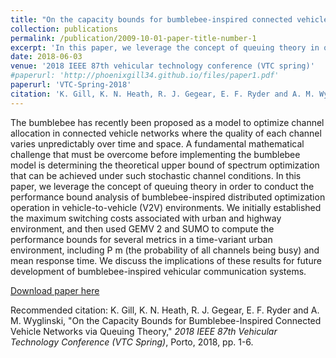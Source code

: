 ```yaml
---
title: "On the capacity bounds for bumblebee-inspired connected vehicle networks via queuing theory"
collection: publications
permalink: /publication/2009-10-01-paper-title-number-1
excerpt: 'In this paper, we leverage the concept of queuing theory in order to conduct the performance bound analysis of bumblebee-inspired distributed optimization operation in vehicle-to-vehicle (V2V) environments.'
date: 2018-06-03
venue: '2018 IEEE 87th vehicular technology conference (VTC spring)'
#paperurl: 'http://phoenixgill34.github.io/files/paper1.pdf'
paperurl: 'VTC-Spring-2018'
citation: 'K. Gill, K. N. Heath, R. J. Gegear, E. F. Ryder and A. M. Wyglinski, "On the Capacity Bounds for Bumblebee-Inspired Connected Vehicle Networks via Queuing Theory," <i>2018 IEEE 87th Vehicular Technology Conference (VTC Spring)</i>, Porto, 2018, pp. 1-6.'
---
```


The bumblebee has recently been proposed as a model to optimize channel allocation in connected vehicle networks where the quality of each channel varies unpredictably over time and space. A fundamental mathematical challenge that must be overcome before implementing the bumblebee model is determining the theoretical upper bound of spectrum optimization that can be achieved under such stochastic channel conditions. In this paper, we leverage the concept of queuing theory in order to conduct the performance bound analysis of bumblebee-inspired distributed optimization operation in vehicle-to-vehicle (V2V) environments. We initially established the maximum switching costs associated with urban and highway environment, and then used GEMV 2 and SUMO to compute the performance bounds for several metrics in a time-variant urban environment, including P m (the probability of all channels being busy) and mean response time. We discuss the implications of these results for future development of bumblebee-inspired vehicular communication systems.

[Download paper here](http://phoenixgill34.github.io/files/paper1.pdf)

Recommended citation: K. Gill, K. N. Heath, R. J. Gegear, E. F. Ryder and A. M. Wyglinski, "On the Capacity Bounds for Bumblebee-Inspired Connected Vehicle Networks via Queuing Theory," <i>2018 IEEE 87th Vehicular Technology Conference (VTC Spring)</i>, Porto, 2018, pp. 1-6.
